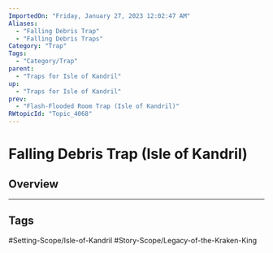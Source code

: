 ```yaml
---
ImportedOn: "Friday, January 27, 2023 12:02:47 AM"
Aliases:
  - "Falling Debris Trap"
  - "Falling Debris Traps"
Category: "Trap"
Tags:
  - "Category/Trap"
parent:
  - "Traps for Isle of Kandril"
up:
  - "Traps for Isle of Kandril"
prev:
  - "Flash-Flooded Room Trap (Isle of Kandril)"
RWtopicId: "Topic_4068"
---
```

# Falling Debris Trap (Isle of Kandril)
## Overview

---
## Tags
#Setting-Scope/Isle-of-Kandril #Story-Scope/Legacy-of-the-Kraken-King


